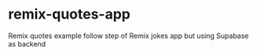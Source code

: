 # remix-quotes-app
Remix quotes example follow step of Remix jokes app but using Supabase as backend
